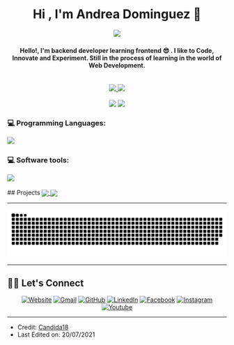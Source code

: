 
<h1 align="center">Hi , I'm Andrea Dominguez 👋</h1>
<p align="center">
  <a href="https://github.com/DenverCoder1/readme-typing-svg"><img src="https://readme-typing-svg.herokuapp.com?lines=Computer+Science+Student;Full+Stack+Web+Developer;DS%20|%20AI%20|%20ML%20Enthusiast;Graphic%20Designer;Always%20learning%20new%20things&center=true&width=500&height=50"></a>
</p>
<h4 align="center">Hello!, I'm backend developer learning frontend 😎 . I like to Code, Innovate and Experiment.  Still in the process of learning in the world of Web Development.</h4>
<br>
<div align="center">
  <a href="https://github.com/jhamile08">
    <img height="180em" src="https://github-readme-stats-git-masterrstaa-rickstaa.vercel.app/api?username=jhamile08&show_icons=true&theme=dark&include_all_commits=true&count_private=true"/>
    <img height="180em" src="https://github-readme-stats.vercel.app/api/top-langs/?username=jhamile08&layout=compact&langs_count=7&theme=dark"/>
  </a>
</div>

<br>
<div align ="center"> 
  <a href = "mailto:jhamiledr222@gmail.com"><img src="https://img.shields.io/badge/-Gmail-%23333?style=for-the-badge&logo=gmail&logoColor=white" target="_blank"></a>
  <a href="https://www.linkedin.com/in/jhamile-dominguez-ab56bb25a" target="_blank"><img src="https://img.shields.io/badge/-LinkedIn-%23333?style=for-the-badge&logo=linkedin&logoColor=white" target="_blank"></a> 
</div>

### 💻 Programming Languages:
 
<p align="left">
  <a href="https://skillicons.dev">
    <img src="https://skillicons.dev/icons?i=java,js,css,html,react,mysql&perline=12" />
  </a>
</p> 

### 💻 Software tools:
 
<p align="left">
  <a href="https://skillicons.dev">
    <img src="https://skillicons.dev/icons?i=git,github,docker,postman,vscode,intelli,bash,figma,trello,jira&perline=12" />
  </a>
</p>
## Projects

<a href="https://github.com/Jhamile08/RiwiMindset-Frontend">

  <!-- Change the `github-readme-stats.anuraghazra1.vercel.app` to `github-readme-stats.vercel.app`  -->

  <img align="center" src="https://github-readme-stats.vercel.app/api/pin/?username=jhamile08&repo=RiwiMindset-Frontend&theme=tokyonight" />

</a>  

<a href="https://github.com/Jhamile08/RiwiMindset-Frontend">

  <!-- Change the `github-readme-stats.anuraghazra1.vercel.app` to `github-readme-stats.vercel.app`  -->

  <img align="center" src="https://github-readme-stats.vercel.app/api/pin/?username=jhamile08&repo=RiwiMindset-Frontend&theme=tokyonight" />

</a> 

----

<p align="center">
  <img  src="https://raw.githubusercontent.com/Elanza-48/Elanza-48/main/resources/img/github-contribution-grid-snake.svg"
    alt="example" />
</p>

-----

## 🙋‍♀️ Let's Connect
<p align="center">
  <a href="https://candida-noronha.web.app/"><img src="https://img.icons8.com/bubbles/50/000000/web.png" alt="Website"/></a>
	<a href="mailto:candida.noronha18@gmail.com"><img src="https://img.icons8.com/bubbles/50/000000/gmail.png" alt="Gmail"/></a>
	<a href="https://github.com/Candida18"><img src="https://img.icons8.com/bubbles/50/000000/github.png" alt="GitHub"/></a>
	<a href="https://linkedin.com/in/candida-ruth-noronha-b019101ab"><img src="https://img.icons8.com/bubbles/50/000000/linkedin.png" alt="LinkedIn"/></a>
	<a href="https://www.facebook.com/candida.noronha.77"><img src="https://img.icons8.com/bubbles/50/000000/facebook-new.png" alt="Facebook"/></a>
	<a href="https://instagram.com/candyyyy__18"><img src="https://img.icons8.com/bubbles/50/000000/instagram.png" alt="Instagram"/></a>
	<a href="https://www.youtube.com/channel/UC7V1Gm8V0kRLp_EHB8aDj2A"><img src="https://img.icons8.com/bubbles/50/000000/youtube.png" alt="Youtube"/></a>
	
</p>

<hr/>

* Credit: [Candida18](https://github.com/Candida18)
* Last Edited on: 20/07/2021










